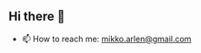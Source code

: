 ## Hi there 👋

<!--
**mikkoo169/mikkoo169** is a ✨ _special_ ✨ repository because its `README.md` (this file) appears on your GitHub profile.

Here are some ideas to get you started:

- 🔭 I’m currently working on something cool!
- 🌱 I’m currently learning Artificial Inteligent
<!--- 👯 I’m looking to collaborate on ...
- 🤔 I’m looking for help with ...
- 💬 Ask me about ...-->
- 📫 How to reach me: mikko.arlen@gmail.com
<!--- 😄 Pronouns: ...
- ⚡ Fun fact: ...
-->
